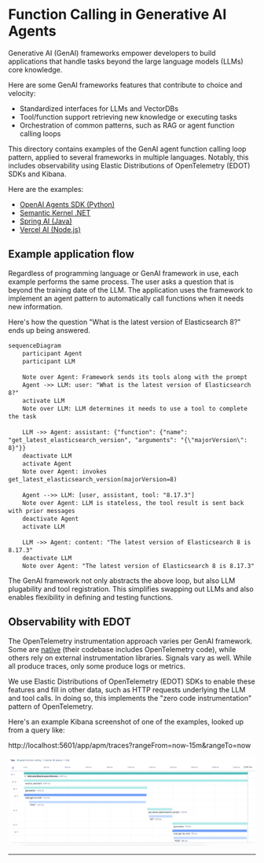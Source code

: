 # Function Calling in Generative AI Agents

Generative AI (GenAI) frameworks empower developers to build applications that
handle tasks beyond the large language models (LLMs) core knowledge.

Here are some GenAI frameworks features that contribute to choice and velocity:
* Standardized interfaces for LLMs and VectorDBs
* Tool/function support retrieving new knowledge or executing tasks
* Orchestration of common patterns, such as RAG or agent function calling loops

This directory contains examples of the GenAI agent function calling loop
pattern, applied to several frameworks in multiple languages. Notably, this
includes observability using Elastic Distributions of OpenTelemetry (EDOT) SDKs
and Kibana.

Here are the examples:

* [OpenAI Agents SDK (Python)](openai-agents)
* [Semantic Kernel .NET](semantic-kernel-dotnet)
* [Spring AI (Java)](spring-ai)
* [Vercel AI (Node.js)](vercel-ai)

## Example application flow

Regardless of programming language or GenAI framework in use, each example
performs the same process. The user asks a question that is beyond the training
date of the LLM. The application uses the framework to implement an agent
pattern to automatically call functions when it needs new information.

Here's how the question "What is the latest version of Elasticsearch 8?" ends up
being answered.

```mermaid
sequenceDiagram
    participant Agent
    participant LLM

    Note over Agent: Framework sends its tools along with the prompt
    Agent ->> LLM: user: "What is the latest version of Elasticsearch 8?"
    activate LLM
    Note over LLM: LLM determines it needs to use a tool to complete the task

    LLM ->> Agent: assistant: {"function": {"name": "get_latest_elasticsearch_version", "arguments": "{\"majorVersion\": 8}"}}
    deactivate LLM
    activate Agent
    Note over Agent: invokes get_latest_elasticsearch_version(majorVersion=8)

    Agent -->> LLM: [user, assistant, tool: "8.17.3"]
    Note over Agent: LLM is stateless, the tool result is sent back with prior messages
    deactivate Agent
    activate LLM

    LLM ->> Agent: content: "The latest version of Elasticsearch 8 is 8.17.3"
    deactivate LLM
    Note over Agent: "The latest version of Elasticsearch 8 is 8.17.3"
```

The GenAI framework not only abstracts the above loop, but also LLM plugability
and tool registration. This simplifies swapping out LLMs and also enables
flexibility in defining and testing functions.

## Observability with EDOT

The OpenTelemetry instrumentation approach varies per GenAI framework. Some are
[native][native] (their codebase includes OpenTelemetry code), while others
rely on external instrumentation libraries. Signals vary as well. While all
produce traces, only some produce logs or metrics.

We use Elastic Distributions of OpenTelemetry (EDOT) SDKs to enable these
features and fill in other data, such as HTTP requests underlying the LLM and
tool calls. In doing so, this implements the "zero code instrumentation"
pattern of OpenTelemetry.

Here's an example Kibana screenshot of one of the examples, looked up from a
query like:

http://localhost:5601/app/apm/traces?rangeFrom=now-15m&rangeTo=now

![Kibana screenshot](./kibana-trace.png)

---
[native]: https://opentelemetry.io/docs/languages/java/instrumentation/#native-instrumentation